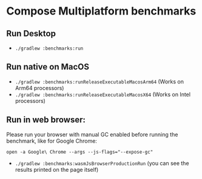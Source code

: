 # Compose Multiplatform benchmarks

## Run Desktop
- `./gradlew :benchmarks:run`

## Run native on MacOS
 - `./gradlew :benchmarks:runReleaseExecutableMacosArm64` (Works on Arm64 processors)
 - `./gradlew :benchmarks:runReleaseExecutableMacosX64` (Works on Intel processors)

## Run in web browser:

Please run your browser with manual GC enabled before running the benchmark, like for Google Chrome:

`open -a Google\ Chrome --args --js-flags="--expose-gc"`

- `./gradlew :benchmarks:wasmJsBrowserProductionRun` (you can see the results printed on the page itself)
